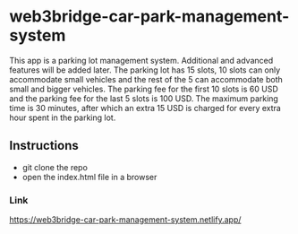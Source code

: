 # web3bridge-car-park-management-system

This app is a parking lot management system.
Additional and advanced features will be added later.
The parking lot has 15 slots, 10 slots can only accommodate small vehicles and the rest of the 5 can accommodate both small and bigger vehicles.
The parking fee for the first 10 slots is 60 USD and the parking fee for the last 5 slots is 100 USD. The maximum parking time is 30 minutes, after which an extra 15 USD is charged for every extra hour spent in the parking lot.

## Instructions

- git clone the repo
- open the index.html file in a browser

### Link

https://web3bridge-car-park-management-system.netlify.app/

